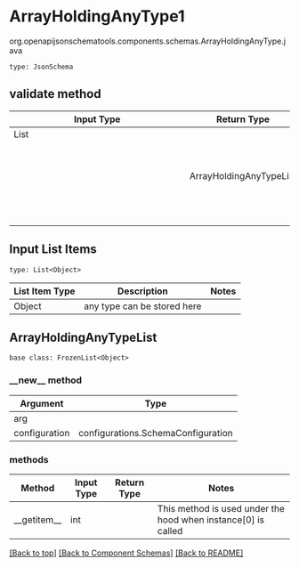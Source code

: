 # ArrayHoldingAnyType1
org.openapijsonschematools.components.schemas.ArrayHoldingAnyType.java
```
type: JsonSchema
```

## validate method
| Input Type | Return Type | Notes |
| ---------- | ----------- | ----- |
| List<Object> | ArrayHoldingAnyTypeList | |

## Input List Items
```
type: List<Object>
```
List Item Type | Description | Notes
-------------------- | ------------- | -------------
Object | any type can be stored here |

## ArrayHoldingAnyTypeList
```
base class: FrozenList<Object>
```
### &lowbar;&lowbar;new&lowbar;&lowbar; method
Argument | Type
-------- | ------
arg      | 
configuration | configurations.SchemaConfiguration

### methods
Method | Input Type | Return Type | Notes
------ | ---------- | ----------- | ------
&lowbar;&lowbar;getitem&lowbar;&lowbar; | int |  | This method is used under the hood when instance[0] is called

[[Back to top]](#top) [[Back to Component Schemas]](../../../README.md#Component-Schemas) [[Back to README]](../../../README.md)
